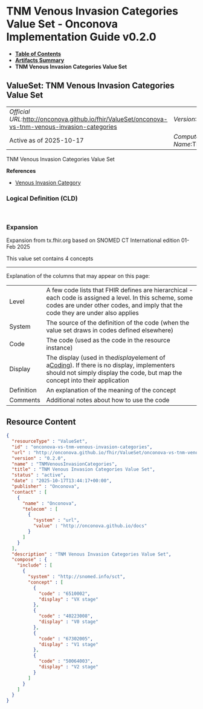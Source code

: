 # TNM Venous Invasion Categories Value Set - Onconova Implementation Guide v0.2.0

* [**Table of Contents**](toc.md)
* [**Artifacts Summary**](artifacts.md)
* **TNM Venous Invasion Categories Value Set**

## ValueSet: TNM Venous Invasion Categories Value Set 

| | |
| :--- | :--- |
| *Official URL*:http://onconova.github.io/fhir/ValueSet/onconova-vs-tnm-venous-invasion-categories | *Version*:0.2.0 |
| Active as of 2025-10-17 | *Computable Name*:TNMVenousInvasionCategories |

 
TNM Venous Invasion Categories Value Set 

 **References** 

* [Venous Invasion Category](StructureDefinition-onconova-venous-invasion-category.md)

### Logical Definition (CLD)

 

### Expansion

Expansion from tx.fhir.org based on SNOMED CT International edition 01-Feb 2025

This value set contains 4 concepts

-------

 Explanation of the columns that may appear on this page: 

| | |
| :--- | :--- |
| Level | A few code lists that FHIR defines are hierarchical - each code is assigned a level. In this scheme, some codes are under other codes, and imply that the code they are under also applies |
| System | The source of the definition of the code (when the value set draws in codes defined elsewhere) |
| Code | The code (used as the code in the resource instance) |
| Display | The display (used in the*display*element of a[Coding](http://hl7.org/fhir/R4/datatypes.html#Coding)). If there is no display, implementers should not simply display the code, but map the concept into their application |
| Definition | An explanation of the meaning of the concept |
| Comments | Additional notes about how to use the code |



## Resource Content

```json
{
  "resourceType" : "ValueSet",
  "id" : "onconova-vs-tnm-venous-invasion-categories",
  "url" : "http://onconova.github.io/fhir/ValueSet/onconova-vs-tnm-venous-invasion-categories",
  "version" : "0.2.0",
  "name" : "TNMVenousInvasionCategories",
  "title" : "TNM Venous Invasion Categories Value Set",
  "status" : "active",
  "date" : "2025-10-17T13:44:17+00:00",
  "publisher" : "Onconova",
  "contact" : [
    {
      "name" : "Onconova",
      "telecom" : [
        {
          "system" : "url",
          "value" : "http://onconova.github.io/docs"
        }
      ]
    }
  ],
  "description" : "TNM Venous Invasion Categories Value Set",
  "compose" : {
    "include" : [
      {
        "system" : "http://snomed.info/sct",
        "concept" : [
          {
            "code" : "6510002",
            "display" : "VX stage"
          },
          {
            "code" : "40223008",
            "display" : "V0 stage"
          },
          {
            "code" : "67302005",
            "display" : "V1 stage"
          },
          {
            "code" : "50064003",
            "display" : "V2 stage"
          }
        ]
      }
    ]
  }
}

```
